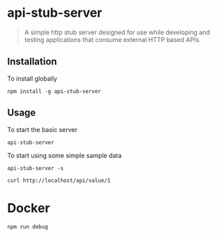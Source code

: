 # api-stub-server

> A simple http stub server designed for use while developing and testing applications that consume external HTTP based APIs.

## Installation

To install globally

    npm install -g api-stub-server

## Usage

To start the basic server

    api-stub-server

To start using some simple sample data

    api-stub-server -s

    curl http://localhost/api/value/1

# Docker

    npm run debug

